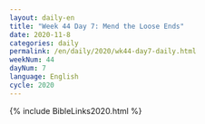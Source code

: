 ```yaml
---
layout: daily-en
title: "Week 44 Day 7: Mend the Loose Ends"
date: 2020-11-8 
categories: daily
permalink: /en/daily/2020/wk44-day7-daily.html
weekNum: 44
dayNum: 7
language: English
cycle: 2020
---
```

{% include BibleLinks2020.html %} 
